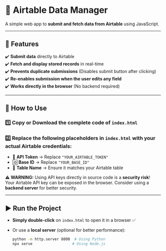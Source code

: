 # 🌟 Airtable Data Manager  

A simple web app to **submit and fetch data from Airtable** using JavaScript.  

---

## 🚀 Features  

✔️ **Submit data** directly to Airtable  
✔️ **Fetch and display stored records** in real-time  
✔️ **Prevents duplicate submissions** (Disables submit button after clicking)  
✔️ **Re-enables submission when the user edits any field**  
✔️ **Works directly in the browser** (No backend required)  

---

## 🔧 How to Use  

### 1️⃣ **Copy or Download** the complete code of `index.html`  

### 2️⃣ **Replace the following placeholders** in `index.html` with your actual Airtable credentials:  

- 🔑 **API Token** → Replace `"YOUR_AIRTABLE_TOKEN"`  
- 🆔 **Base ID** → Replace `"YOUR_BASE_ID"`  
- 📌 **Table Name** → Ensure it matches your Airtable table  

⚠️ **WARNING:** Using API keys directly in source code is a **security risk**!  
Your Airtable API key can be exposed in the browser. Consider using a **backend server** for better security.  

---

## ▶️ Run the Project  

- **Simply double-click** on `index.html` to open it in a browser ✅  
- Or use a **local server** (optional for better performance):  

  ```sh
  python -m http.server 8000  # Using Python  
  npx serve                  # Using Node.js
  
